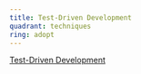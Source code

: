 ```yaml
---
title: Test-Driven Development
quadrant: techniques
ring: adopt
---
```


[Test-Driven Development](https://www.agilealliance.org/glossary/tdd/)
